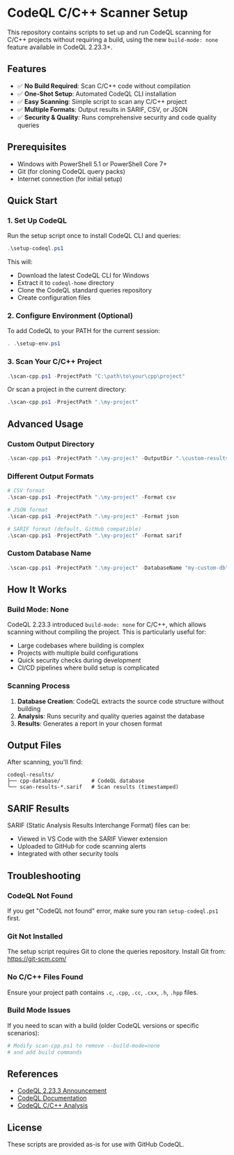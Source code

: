 # CodeQL C/C++ Scanner Setup

This repository contains scripts to set up and run CodeQL scanning for C/C++ projects without requiring a build, using the new `build-mode: none` feature available in CodeQL 2.23.3+.

## Features

- ✅ **No Build Required**: Scan C/C++ code without compilation
- ✅ **One-Shot Setup**: Automated CodeQL CLI installation
- ✅ **Easy Scanning**: Simple script to scan any C/C++ project
- ✅ **Multiple Formats**: Output results in SARIF, CSV, or JSON
- ✅ **Security & Quality**: Runs comprehensive security and code quality queries

## Prerequisites

- Windows with PowerShell 5.1 or PowerShell Core 7+
- Git (for cloning CodeQL query packs)
- Internet connection (for initial setup)

## Quick Start

### 1. Set Up CodeQL

Run the setup script once to install CodeQL CLI and queries:

```powershell
.\setup-codeql.ps1
```

This will:
- Download the latest CodeQL CLI for Windows
- Extract it to `codeql-home` directory
- Clone the CodeQL standard queries repository
- Create configuration files

### 2. Configure Environment (Optional)

To add CodeQL to your PATH for the current session:

```powershell
. .\setup-env.ps1
```

### 3. Scan Your C/C++ Project

```powershell
.\scan-cpp.ps1 -ProjectPath "C:\path\to\your\cpp\project"
```

Or scan a project in the current directory:

```powershell
.\scan-cpp.ps1 -ProjectPath ".\my-project"
```

## Advanced Usage

### Custom Output Directory

```powershell
.\scan-cpp.ps1 -ProjectPath ".\my-project" -OutputDir ".\custom-results"
```

### Different Output Formats

```powershell
# CSV format
.\scan-cpp.ps1 -ProjectPath ".\my-project" -Format csv

# JSON format
.\scan-cpp.ps1 -ProjectPath ".\my-project" -Format json

# SARIF format (default, GitHub compatible)
.\scan-cpp.ps1 -ProjectPath ".\my-project" -Format sarif
```

### Custom Database Name

```powershell
.\scan-cpp.ps1 -ProjectPath ".\my-project" -DatabaseName "my-custom-db"
```

## How It Works

### Build Mode: None

CodeQL 2.23.3 introduced `build-mode: none` for C/C++, which allows scanning without compiling the project. This is particularly useful for:

- Large codebases where building is complex
- Projects with multiple build configurations
- Quick security checks during development
- CI/CD pipelines where build setup is complicated

### Scanning Process

1. **Database Creation**: CodeQL extracts the source code structure without building
2. **Analysis**: Runs security and quality queries against the database
3. **Results**: Generates a report in your chosen format

## Output Files

After scanning, you'll find:

```
codeql-results/
├── cpp-database/          # CodeQL database
└── scan-results-*.sarif   # Scan results (timestamped)
```

## SARIF Results

SARIF (Static Analysis Results Interchange Format) files can be:
- Viewed in VS Code with the SARIF Viewer extension
- Uploaded to GitHub for code scanning alerts
- Integrated with other security tools

## Troubleshooting

### CodeQL Not Found

If you get "CodeQL not found" error, make sure you ran `setup-codeql.ps1` first.

### Git Not Installed

The setup script requires Git to clone the queries repository. Install Git from: https://git-scm.com/

### No C/C++ Files Found

Ensure your project path contains `.c`, `.cpp`, `.cc`, `.cxx`, `.h`, `.hpp` files.

### Build Mode Issues

If you need to scan with a build (older CodeQL versions or specific scenarios):

```powershell
# Modify scan-cpp.ps1 to remove --build-mode=none
# and add build commands
```

## References

- [CodeQL 2.23.3 Announcement](https://github.blog/changelog/2025-10-23-codeql-2-23-3-adds-a-new-rust-query-rust-support-and-easier-c-c-scanning/)
- [CodeQL Documentation](https://codeql.github.com/docs/)
- [CodeQL C/C++ Analysis](https://codeql.github.com/docs/codeql-language-guides/codeql-for-c-cpp/)

## License

These scripts are provided as-is for use with GitHub CodeQL.
